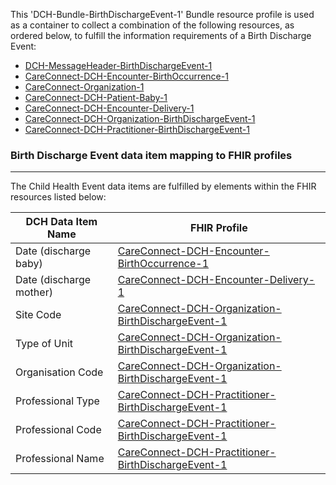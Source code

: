 This 'DCH-Bundle-BirthDischargeEvent-1' Bundle resource profile is used as a container to collect a combination of the following resources, as ordered below, to fulfill the information requirements of a Birth Discharge Event:

- [DCH-MessageHeader-BirthDischargeEvent-1]
- [CareConnect-DCH-Encounter-BirthOccurrence-1]
- [CareConnect-Organization-1]
- [CareConnect-DCH-Patient-Baby-1]
- [CareConnect-DCH-Encounter-Delivery-1]
- [CareConnect-DCH-Organization-BirthDischargeEvent-1]
- [CareConnect-DCH-Practitioner-BirthDischargeEvent-1]

###  Birth Discharge Event data item mapping to FHIR profiles ###
----------
The Child Health Event data items are fulfilled by elements within the FHIR resources listed below:

| DCH Data Item Name      | FHIR Profile                                         |
|-------------------------|------------------------------------------------------|
| Date (discharge baby)   | [CareConnect-DCH-Encounter-BirthOccurrence-1]             |
| Date (discharge mother) | [CareConnect-DCH-Encounter-Delivery-1]          |
| Site Code               | [CareConnect-DCH-Organization-BirthDischargeEvent-1] |
| Type of Unit            | [CareConnect-DCH-Organization-BirthDischargeEvent-1] |
| Organisation Code       | [CareConnect-DCH-Organization-BirthDischargeEvent-1] |
| Professional Type       | [CareConnect-DCH-Practitioner-BirthDischargeEvent-1] |
| Professional Code       | [CareConnect-DCH-Practitioner-BirthDischargeEvent-1] |
| Professional Name       | [CareConnect-DCH-Practitioner-BirthDischargeEvent-1] |
                                                                                                   

[DCH-MessageHeader-BirthDischargeEvent-1]:dch-messageheader-birthdischargeevent-1.html
[CareConnect-DCH-Encounter-BirthOccurrence-1]:careconnect-dch-encounter-birthoccurrence-1.html
[CareConnect-DCH-Patient-Baby-1]:careconnect-dch-patient-baby-1.html
[CareConnect-Organization-1]:careconnect-organization-1.html 
[CareConnect-DCH-Encounter-Delivery-1]:careconnect-dch-encounter-delivery-1.html
[CareConnect-DCH-Organization-BirthDischargeEvent-1]:careconnect-dch-organization-birthdischargeevent-1.html
[CareConnect-DCH-Practitioner-BirthDischargeEvent-1]:careconnect-dch-practitioner-birthdischargeevent-1.html
